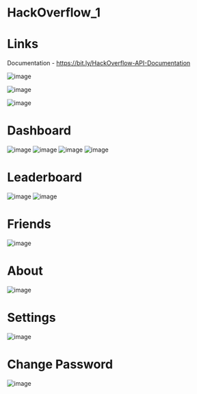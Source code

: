 # HackOverflow_1

# Links
<!-- Backend APIs Link - https://bit.ly/HackOverflow-Backend  -->

Documentation - https://bit.ly/HackOverflow-API-Documentation 

<!-- Frontend Link - https://bit.ly/HackOverflow-Team  -->
 
![image](https://user-images.githubusercontent.com/59612128/163394691-7fa79b91-293f-4762-8fdb-18ac6fae81ba.png)

![image](https://user-images.githubusercontent.com/59612128/163394733-a4af37fd-f4fa-4d3e-ab55-78c167e6cb6d.png)

![image](https://user-images.githubusercontent.com/59612128/163394769-9056369f-55a5-4190-8ee0-35f30f66ef3a.png)

# Dashboard
![image](https://user-images.githubusercontent.com/59612128/163394850-d160b570-bc7d-4fba-9b23-48cb9d3a9439.png)
![image](https://user-images.githubusercontent.com/59612128/163394876-df3063ab-1a4e-42b9-9053-1d077ef0b7dc.png)
![image](https://user-images.githubusercontent.com/59612128/163394911-9d9eb2bf-6f04-4271-9229-c2d301291365.png)
![image](https://user-images.githubusercontent.com/59612128/163394937-fe8bc007-eafd-45fc-a5e0-3582d9499b7e.png)

# Leaderboard

![image](https://user-images.githubusercontent.com/59612128/163395049-0b6c624b-4147-4aaf-919b-eb34da6d94d0.png)
![image](https://user-images.githubusercontent.com/59612128/163395098-6fdb0e0e-ab04-46c8-93bb-1abc5f0cc1ca.png)

# Friends
![image](https://user-images.githubusercontent.com/59612128/163395459-41bf8ad0-a6a7-4818-92d1-a9f8300a8b46.png)

# About
![image](https://user-images.githubusercontent.com/59612128/163395500-03bdf0a0-3a1a-4070-89ae-f9ae8e084cc9.png)

# Settings
![image](https://user-images.githubusercontent.com/59612128/163395546-ddd94824-12eb-4ba3-a4ad-303ae65638ac.png)

# Change Password
![image](https://user-images.githubusercontent.com/59612128/163395583-31303f18-0b9a-4f0a-a226-5e2c95d0acdc.png)
